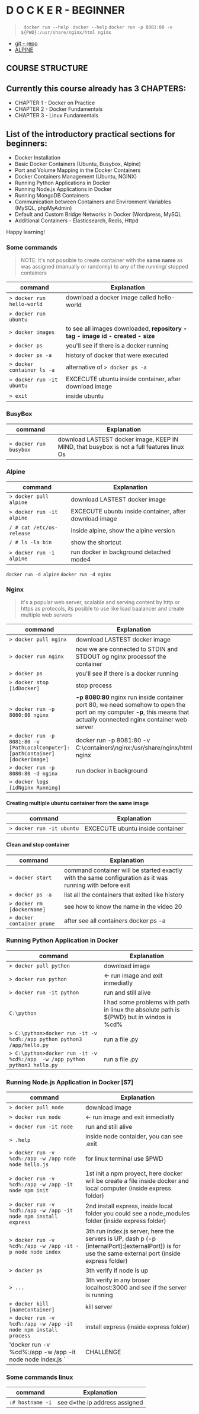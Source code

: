 # D O C K E R - BEGINNER

> ` docker run --help`
> ` docker --help`
> `docker run -p 8081:80 -v ${PWD}:/usr/share/nginx/html nginx`

* [git - repo ](https://github.com/bstashchuk/docker)
* [ALPINE](https://alpinelinux.org/)

## COURSE STRUCTURE

## Currently this course already has 3 CHAPTERS:

* CHAPTER 1 - Docker on Practice
* CHAPTER 2 - Docker Fundamentals
* CHAPTER 3 - Linux Fundamentals

## List of the introductory practical sections for beginners:

* Docker Installation
* Basic Docker Containers (Ubuntu, Busybox, Alpine)
* Port and Volume Mapping in the Docker Containers
* Docker Containers Management (Ubuntu, NGINX)
* Running Python Applications in Docker
* Running Node.js Applications in Docker
* Running MongoDB Containers
* Communication between Containers and Environment Variables (MySQL, phpMyAdmin)
* Default and Custom Bridge Networks in Docker (Wordpress, MySQL
* Additional Containers - Elasticsearch, Redis, Httpd

Happy learning!


### Some commands
> NOTE: it's not possible to create container with the **same name** as was assigned (manually or randomly) to any of the running/ stopped containers

command  | Explanation 
------------- | -------------
`> docker run hello-world` | download a docker image called hello-world
`> docker run ubuntu`| 
`> docker images`| to see all images downloaded, **repository - tag - image id - created - size**
`> docker ps`| you'll see if there is a docker running
`> docker ps -a`| history of docker that were executed 
`> docker container ls -a`| alternative of `> docker ps -a`
`> docker run -it ubuntu`| EXCECUTE ubuntu inside container, after download image
`> exit`| inside ubuntu 

###  BusyBox

command  | Explanation 
------------- | -------------
`> docker run busybox` | download LASTEST docker image, KEEP IN MIND, that busybox is not a full features linux Os
 
###  Alpine

command  | Explanation 
------------- | -------------
`> docker pull alpine` | download LASTEST docker image
`> docker run -it alpine`| EXCECUTE ubuntu inside container, after download image
`/ # cat /etc/os-release` | inside alpine, show the alpine version
`/ # ls -la bin` | show the shortcut
`> docker run -i alpine`| run docker in background detached mode4


`docker run -d alpine`
`docker run -d nginx`

###  Nginx 
> it's a popular web server, scalable and serving content by http or https as protocols, its posible to use like load baalancer and create multiple web servers

command  | Explanation 
------------- | -------------
`> docker pull nginx` | download LASTEST docker image
`> docker run nginx` | now we are connected to STDIN and STDOUT og nginx processof the container
`> docker ps`| you'll see if there is a docker running
`> docker stop [idDocker]`| stop process
`> docker run -p 8080:80 nginx` | **-p 8080:80** nginx run inside container port 80, we need somehow to open the port on my computer **-p**, this means that actually connected nginx container web server
`> docker run -p 8081:80 -v [PathLocalComputer]:[pathContainer] [dockerImage]`| docker run -p 8081:80 -v C:\containers\nginx:/usr/share/nginx/html nginx 
`> docker run -p 8080:80 -d nginx` | run docker in background
`> docker logs [idNginx Running]` | 

#### Creating multiple ubuntu container from the same image

command  | Explanation 
------------- | -------------
`> docker run -it ubuntu`| EXCECUTE ubuntu inside container 

#### Clean and stop container

command  | Explanation 
------------- | -------------
`> docker start`| command container will be started exactly with the same configuration as it was running with before exit
`> docker ps -a`| list all the containers that exited like history
`> docker rm [dockerName]`| see how to know the name in the video 20
`> docker container prune`| after see all containers docker ps -a 

### Running Python Application in Docker

command  | Explanation 
------------- | -------------
`> docker pull python`| download image 
`> docker run python`| <- run image and exit inmediatly
`> docker run -it python`| run and still alive
`C:\python`| I had some problems with path in linux the absolute path is ${PWD} but in windos is %cd%
`> C:\python>docker run -it -v %cd%:/app python python3 /app/hello.py` | run a file .py 
`> C:\python>docker run -it -v %cd%:/app  -w /app python python3 hello.py` | run a file .py 

### Running Node.js Application in Docker [S7]
command  | Explanation 
------------- | -------------
`> docker pull node`| download image 
`> docker run node`| <- run image and exit inmediatly
`> docker run -it node`| run and still alive
`> .help`| inside node contaider, you can see .exit
`> docker run -v %cd%:/app -w /app node node hello.js`| for linux terminal use $PWD 
`> docker run -v %cd%:/app -w /app -it node npm init`|  1st init a npm proyect, here docker will be create a file inside docker and local computer (inside express folder)
`> docker run -v %cd%:/app -w /app -it node npm install express`|  2nd  install express, inside local folder you could see a node_modules folder (inside express folder)
`> docker run -v %cd%:/app -w /app -it -p node node index `|  3th  run index.js server, here the servers is UP, dash p (-p [internalPort]:[externalPort]) is for use the same external port (inside express folder)
`> docker ps`|  3th  verify if node is up
`> ... `|  3th  verify in any broser localhost:3000 and see if the server is running
`> docker kill [nameContainer]`|  kill server 
`> docker run -v %cd%:/app -w /app -it node npm install process`|  install express (inside express folder)
'docker run -v %cd%:/app -w /app -it node node index.js `| CHALLENGE
### Some commands linux

command  | Explanation 
------------- | -------------
`:# hostname -i` | see d=the ip address assigned 
